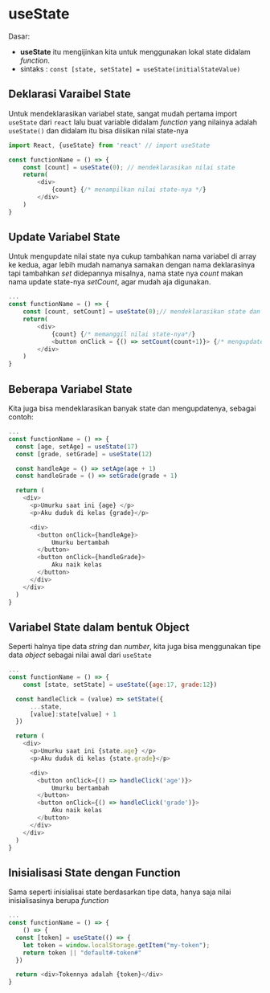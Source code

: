 # useState

Dasar:
* **useState** itu mengijinkan kita untuk menggunakan lokal state didalam *function*.
* sintaks : `const [state, setState] = useState(initialStateValue)`

## Deklarasi Varaibel State
Untuk mendeklarasikan variabel state, sangat mudah pertama import `useState` dari `react` lalu buat variable didalam *function* yang nilainya adalah `useState()` dan didalam itu bisa diisikan nilai state-nya
```js
import React, {useState} from 'react' // import useState

const functionName = () => {
    const [count] = useState(0); // mendeklarasikan nilai state
    return(
        <div>
            {count} {/* menampilkan nilai state-nya */}
        </div>
    )
}
```
## Update Variabel State
Untuk mengupdate nilai state nya cukup tambahkan nama variabel di array ke kedua, agar lebih mudah  namanya samakan dengan nama deklarasinya tapi tambahkan *set* didepannya misalnya, nama state nya *count* makan nama update state-nya *setCount*, agar mudah aja digunakan.
```js
...
const functionName = () => {
    const [count, setCount] = useState(0);// mendeklarasikan state dan update state variable
    return(
        <div>
            {count} {/* memanggil nilai state-nya*/}
            <button onClick = {() => setCount(count+1)}> {/* mengupdate nialai state nya */}
        </div>
    )
}
```

## Beberapa Variabel State 
Kita juga bisa mendeklarasikan banyak state dan mengupdatenya, sebagai contoh:
```js
...
const functionName = () => {
  const [age, setAge] = useState(17)
  const [grade, setGrade] = useState(12)

  const handleAge = () => setAge(age + 1)
  const handleGrade = () => setGrade(grade + 1)

  return (
    <div>
      <p>Umurku saat ini {age} </p>
      <p>Aku duduk di kelas {grade}</p>

      <div>
        <button onClick={handleAge}>
            Umurku bertambah
        </button>
        <button onClick={handleGrade}>
            Aku naik kelas
        </button>
      </div>
    </div>
  )
}
```

## Variabel State dalam bentuk Object
Seperti halnya tipe data *string* dan *number*, kita juga bisa menggunakan tipe data *object* sebagai nilai awal dari `useState`
```js
...
const functionName = () => {
    const [state, setState] = useState({age:17, grade:12})

  const handleClick = (value) => setState({
      ...state,
      [value]:state[value] + 1
  })

  return (
    <div>
      <p>Umurku saat ini {state.age} </p>
      <p>Aku duduk di kelas {state.grade}</p>

      <div>
        <button onClick={() => handleClick('age')}>
            Umurku bertambah
        </button>
        <button onClick={() => handleClick('grade')}>
            Aku naik kelas
        </button>
      </div>
    </div>
  )
}
```

## Inisialisasi State dengan Function
Sama seperti inisialisai state berdasarkan tipe data, hanya saja nilai inisialisasinya berupa *function*
```js
...
const functionName = () => {
    () => {
  const [token] = useState(() => {
    let token = window.localStorage.getItem("my-token");
    return token || "default#-token#"
  })

  return <div>Tokennya adalah {token}</div>
}
```

